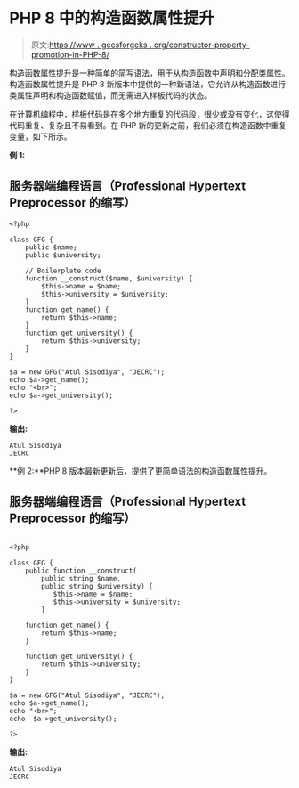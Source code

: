 # PHP 8 中的构造函数属性提升

> 原文:[https://www . geesforgeks . org/constructor-property-promotion-in-PHP-8/](https://www.geeksforgeeks.org/constructor-property-promotion-in-php-8/)

构造函数属性提升是一种简单的简写语法，用于从构造函数中声明和分配类属性。构造函数属性提升是 PHP 8 新版本中提供的一种新语法，它允许从构造函数进行类属性声明和构造函数赋值，而无需进入样板代码的状态。

在计算机编程中，样板代码是在多个地方重复的代码段，很少或没有变化，这使得代码重复、复杂且不易看到。在 PHP 新的更新之前，我们必须在构造函数中重复变量，如下所示。

**例 1:**

## 服务器端编程语言（Professional Hypertext Preprocessor 的缩写）

```
<?php

class GFG {
    public $name;
    public $university;

    // Boilerplate code
    function __construct($name, $university) {
        $this->name = $name;
        $this->university = $university;
    }
    function get_name() {
        return $this->name;
    }
    function get_university() {
        return $this->university;
    }
}

$a = new GFG("Atul Sisodiya", "JECRC");
echo $a->get_name();
echo "<br>";
echo $a->get_university();

?>
```

**输出:**

```
Atul Sisodiya
JECRC
```

**例 2:**PHP 8 版本最新更新后，提供了更简单语法的构造函数属性提升。

## 服务器端编程语言（Professional Hypertext Preprocessor 的缩写）

```

<?php

class GFG {
    public function __construct(
        public string $name, 
        public string $university) {
           $this->name = $name;
           $this->university = $university;
        }

    function get_name() {
        return $this->name;
    }

    function get_university() {
        return $this->university;
    }
}

$a = new GFG("Atul Sisodiya", "JECRC");
echo $a->get_name();
echo "<br>";
echo  $a->get_university();

?>
```

**输出:**

```
Atul Sisodiya
JECRC
```